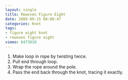 ```yaml
---
layout: single
title: Rewoven Figure Eight
date: 2009-09-15 08:00:47
categories: Knot
tags:
- figure eight knot
- rewoven figure eight
vimeo: 6473810
---
```


1. Make loop in rope by twisting twice.
1. Pull end through loop.
1. Wrap the rope around the pole.
1. Pass the end back through the knot, tracing it exactly. 


